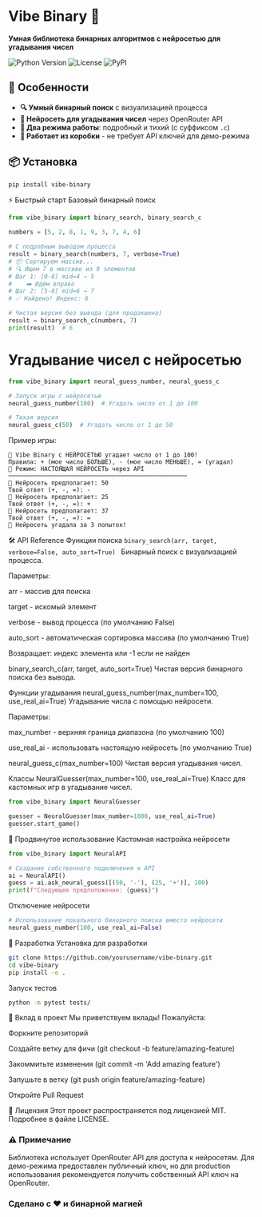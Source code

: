 # Vibe Binary 🔮

**Умная библиотека бинарных алгоритмов с нейросетью для угадывания чисел**

![Python Version](https://img.shields.io/badge/python-3.7%2B-blue)
![License](https://img.shields.io/badge/License-MIT-yellow.svg)
![PyPI](https://img.shields.io/pypi/v/vibe-binary)

## 🌟 Особенности

- **🔍 Умный бинарный поиск** с визуализацией процесса
- **🧠 Нейросеть для угадывания чисел** через OpenRouter API
- **🎯 Два режима работы**: подробный и тихий (с суффиксом `.c`)
- **🚀 Работает из коробки** - не требует API ключей для демо-режима

## 📦 Установка

```bash
pip install vibe-binary
```
⚡ Быстрый старт
Базовый бинарный поиск
```python
from vibe_binary import binary_search, binary_search_c

numbers = [5, 2, 8, 1, 9, 3, 7, 4, 6]

# С подробным выводом процесса
result = binary_search(numbers, 7, verbose=True)
# 📦 Сортируем массив...
# 🔍 Ищем 7 в массиве из 9 элементов
# Шаг 1: [0-8] mid=4 → 5
#    ➡️ Идём вправо
# Шаг 2: [5-8] mid=6 → 7
# ✅ Найдено! Индекс: 6

# Чистая версия без вывода (для продакшена)
result = binary_search_c(numbers, 7)
print(result)  # 6
```
# Угадывание чисел с нейросетью
```python
from vibe_binary import neural_guess_number, neural_guess_c

# Запуск игры с нейросетью
neural_guess_number(100)  # Угадать число от 1 до 100

# Тихая версия
neural_guess_c(50)  # Угадать число от 1 до 50
```
Пример игры:

```text
🔮 Vibe Binary с НЕЙРОСЕТЬЮ угадает число от 1 до 100!
Правила: + (мое число БОЛЬШЕ), - (мое число МЕНЬШЕ), = (угадал)
💫 Режим: НАСТОЯЩАЯ НЕЙРОСЕТЬ через API
──────────────────────────────────────────────────
🤔 Нейросеть предполагает: 50
Твой ответ (+, -, =): -
🤔 Нейросеть предполагает: 25
Твой ответ (+, -, =): +
🤔 Нейросеть предполагает: 37
Твой ответ (+, -, =): =
🎉 Нейросеть угадала за 3 попыток!
```
🛠 API Reference
Функции поиска
```binary_search(arr, target, verbose=False, auto_sort=True) ```
Бинарный поиск с визуализацией процесса.

Параметры:

arr - массив для поиска

target - искомый элемент

verbose - вывод процесса (по умолчанию False)

auto_sort - автоматическая сортировка массива (по умолчанию True)

Возвращает: индекс элемента или -1 если не найден

binary_search_c(arr, target, auto_sort=True)
Чистая версия бинарного поиска без вывода.

Функции угадывания
neural_guess_number(max_number=100, use_real_ai=True)
Угадывание числа с помощью нейросети.

Параметры:

max_number - верхняя граница диапазона (по умолчанию 100)

use_real_ai - использовать настоящую нейросеть (по умолчанию True)

neural_guess_c(max_number=100)
Чистая версия угадывания чисел.

Классы
NeuralGuesser(max_number=100, use_real_ai=True)
Класс для кастомных игр в угадывание чисел.

```python
from vibe_binary import NeuralGuesser

guesser = NeuralGuesser(max_number=1000, use_real_ai=True)
guesser.start_game()
```
🚀 Продвинутое использование
Кастомная настройка нейросети
```python
from vibe_binary import NeuralAPI

# Создание собственного подключения к API
ai = NeuralAPI()
guess = ai.ask_neural_guess([(50, '-'), (25, '+')], 100)
print(f"Следующее предположение: {guess}")
```
Отключение нейросети
```python
# Использование локального бинарного поиска вместо нейросети
neural_guess_number(100, use_real_ai=False)
```
🔧 Разработка
Установка для разработки
```bash
git clone https://github.com/yourusername/vibe-binary.git
cd vibe-binary
pip install -e .
```
Запуск тестов
```bash
python -m pytest tests/
```
🤝 Вклад в проект
Мы приветствуем вклады! Пожалуйста:

Форкните репозиторий

Создайте ветку для фичи (git checkout -b feature/amazing-feature)

Закоммитьте изменения (git commit -m 'Add amazing feature')

Запушьте в ветку (git push origin feature/amazing-feature)

Откройте Pull Request

📄 Лицензия
Этот проект распространяется под лицензией MIT. Подробнее в файле LICENSE.

### ⚠️ Примечание
Библиотека использует OpenRouter API для доступа к нейросетям. Для демо-режима предоставлен публичный ключ, но для production использования рекомендуется получить собственный API ключ на OpenRouter.

### Сделано с ❤️ и бинарной магией